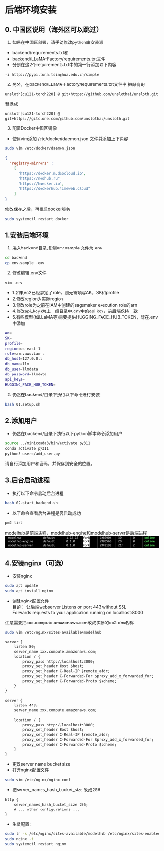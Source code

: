 # 后端环境安装
## 0. 中国区说明（海外区可以跳过）
1. 如果在中国区部署，请手动修改python库安装源
- backend/requirements.txt和
- backend/LLaMA-Factory/requirements.txt文件
- 分别在这2个requirements.txt中的第一行添加以下内容
```
-i https://pypi.tuna.tsinghua.edu.cn/simple
```

2. 另外，在backend/LLaMA-Factory/requirements.txt文件中
把原有的  
```
unsloth[cu121-torch220] @ git+https://github.com/unslothai/unsloth.git
```
替换成： 
```
unsloth[cu121-torch220] @ git+https://gitclone.com/github.com/unslothai/unsloth.git
```

3. 配置Docker中国区镜像
- 使用vim添加 /etc/docker/daemon.json 文件并添加上下内容
```bash
sudo vim /etc/docker/daemon.json 
```
```json
{ 
  "registry-mirrors" : 
    [ 
      "https://docker.m.daocloud.io", 
      "https://noohub.ru", 
      "https://huecker.io",
      "https://dockerhub.timeweb.cloud" 
    ] 
}
```
修改保存之后，再重启docker服务
```bash
sudo systemctl restart docker
```


## 1.安装后端环境
1. 进入backend目录,复制env.sample 文件为.env
```bash
cd backend
cp env.sample .env
```
2. 修改编辑.env文件
```bash
vim .env
```
* 1.如果ec2已经绑定了role，则无需填写AK，SK和profile
* 2.修改region为实际region
* 3.修改role为之前在IAM中创建的sagemaker execution role的arn
* 4.修改api_keys为上一级目录中.env中的api key，前后端保持一致
* 5.有些模型(如LLaMA等)需要提供HUGGING_FACE_HUB_TOKEN，请在.env中添加
```bash
AK=
SK=
profile=
region=us-east-1
role=arn:aws:iam::
db_host=127.0.0.1
db_name=llm
db_user=llmdata
db_password=llmdata
api_keys=
HUGGING_FACE_HUB_TOKEN=
```

2. 仍然在backend/目录下执行以下命令进行安装
```bash
bash 01.setup.sh
```

## 2.添加用户
- 仍然在backend/目录下执行以下python脚本命令添加用户
```bash
source ../miniconda3/bin/activate py311
conda activate py311
python3 users/add_user.py
```
请自行添加用户和密码，并保存到安全的位置。


## 3.后台启动进程
- 执行以下命令启动后台进程
```bash
bash 02.start_backend.sh
```
- 以下命令查看后台进程是否启动成功
```bash
pm2 list
```
modelhub是前端进程，modelhub-engine和modelhub-server是后端进程
![alt text](../assets/image-pm2list.png)


## 4.安装nginx（可选）
- 安装nginx
```bash
sudo apt update 
sudo apt install nginx
```

- 创建nginx配置文件  
目的：
  让后端webserver Listens on port 443 without SSL  
  Forwards requests to your application running on localhost:8000  

注意需要把xxx.compute.amazonaws.com改成实际的ec2 dns名称
```bash 
sudo vim /etc/nginx/sites-available/modelhub
```

```nginx
server {
    listen 80;
    server_name xxx.compute.amazonaws.com;
    location / {
        proxy_pass http://localhost:3000;
        proxy_set_header Host $host;
        proxy_set_header X-Real-IP $remote_addr;
        proxy_set_header X-Forwarded-For $proxy_add_x_forwarded_for;
        proxy_set_header X-Forwarded-Proto $scheme;
    }
}

server {
    listen 443;
    server_name xxx.compute.amazonaws.com;

    location / {
        proxy_pass http://localhost:8000;
        proxy_set_header Host $host;
        proxy_set_header X-Real-IP $remote_addr;
        proxy_set_header X-Forwarded-For $proxy_add_x_forwarded_for;
        proxy_set_header X-Forwarded-Proto $scheme;
    }
}
```

- 更改server name bucket size 
- 打开nginx配置文件
```bash
sudo vim /etc/nginx/nginx.conf
```
- 把server_names_hash_bucket_size 改成256
```nginx
http {
    server_names_hash_bucket_size 256;
    # ... other configurations ...
}
```

- 生效配置:
```bash
sudo ln -s /etc/nginx/sites-available/modelhub /etc/nginx/sites-enabled/ 
sudo nginx -t 
sudo systemctl restart nginx
```